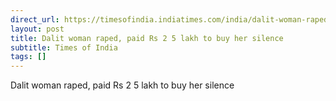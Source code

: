 ```yaml
---
direct_url: https://timesofindia.indiatimes.com/india/dalit-woman-raped-paid-rs-2-5-lakh-to-buy-her-silence/articleshow/118794345.cms
layout: post
title: Dalit woman raped, paid Rs 2 5 lakh to buy her silence
subtitle: Times of India
tags: []
---
```


Dalit woman raped, paid Rs 2 5 lakh to buy her silence
